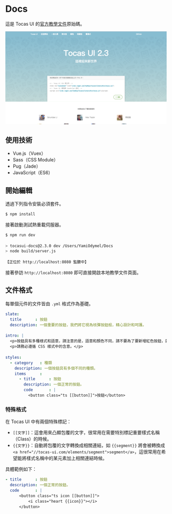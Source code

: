 # Docs

這是 Tocas UI 的[官方教學文件](https://tocas-ui.com/)原始碼。

![](./images/screenshot.png)

## 使用技術

* Vue.js（Vuex）
* Sass（CSS Module）
* Pug（Jade）
* JavaScript（ES6）

## 開始編輯

透過下列指令安裝必須套件。

```bash
$ npm install
```

接著啟動測試熱重載伺服器。

```bash
$ npm run dev

> tocasui-docs@2.3.0 dev /Users/YamiOdymel/Docs
> node build/server.js

【正位於 http://localhost:8080 監聽中】
```

接著參訪 `http://localhost:8080` 即可直接開啟本地教學文件頁面。

## 文件格式

每單個元件的文件皆由 `.yml` 格式作為基礎。

```yml
slate:
  title      : 按鈕
  description: 一個重要的按鈕，我們將它視為核彈按鈕般，精心設計和呵護。

intro: |
  <p>按鈕具有多種樣式和語意，請注意的是，語意和顏色不同，請不要為了要新增紅色按鈕，就建立一個「負面」按鈕。</p>
  <p>請務必遵循 CSS 樣式中的含意。</p>

styles:
  - category   : 種類
    description: 一個按鈕具有多個不同的種類。
    items      :
      - title      : 按鈕
        description: 一個正常的按鈕。
        code       : |
          <button class="ts [[button]]">按鈕</button>
```

### 特殊格式

在 Tocas UI 中有兩個特殊標記：

* `[[文字]]`：這會用來凸顯包覆的文字，很常用在需要特別標記重要樣式名稱（Class）的時候。
* `{{文字}}`：自動將包覆的文字轉換成相關連結，如 `{{segment}}` 將會被轉換成 `<a href="//tocas-ui.com/elements/segment">segment</a>`，這很常用在希望能將樣式名稱中的某元素加上相關連結時候。

具體範例如下：

```yml
- title      : 按鈕
  description: 一個正常的按鈕。
  code       : |
      <button class="ts icon [[button]]">
          <i class="heart {{icon}}"></i>
      </button>
```